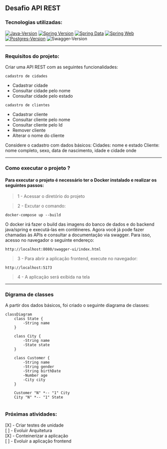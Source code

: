 ## Desafio API REST

### Tecnologias utilizadas:

[![Java-Version][java-image]][java-url]
[![Spring Version][spring-image]][spring-url]
[![Spring Data][spring-data-image]][spring-data-url]
[![Spring Web][spring-web-image]][spring-web-url]
[![Postgres-Version][postgres-image]][postgres-url]
![Swagger-Version][swagger-image]

---

### Requisitos do projeto:

Criar uma API REST com as seguintes funcionalidades:

`cadastro de cidades`
- Cadastrar cidade
- Consultar cidade pelo nome
- Consultar cidade pelo estado

`cadastro de clientes`
- Cadastrar cliente
- Consultar cliente pelo nome
- Consultar cliente pelo Id
- Remover cliente
- Alterar o nome do cliente

Considere o cadastro com dados básicos:
Cidades: nome e estado
Cliente: nome completo, sexo, data de nascimento, idade e cidade onde 

---
### Como executar o projeto ?

#### Para executar o projeto é necessário ter o Docker instalado e realizar os seguintes passos:


> 1 - Acessar o diretório do projeto

> 2 - Excutar o comando:

```
docker-compose up --build
```

O docker irá fazer o build das imagens do banco de dados e do backend java/spring e executá-las em contêineres. Agora você já pode fazer chamadas às APIs e consultar a documentação via swagger. Para isso, acesso no navegador o seguinte endereço:

```
http://localhost:8080/swagger-ui/index.html
```

> 3 - Para abrir a aplicação frontend, execute no navegador:

```
http://localhost:5173
```

> 4 - A aplicação será exibida na tela

---

### Digrama de classes

A partir dos dados básicos, foi criado o seguinte diagrama de classes:
```mermaid
classDiagram
    class State {
        -String name
    }
    
    class City {
        -String name
        -State state
    }
    
    class Customer {
        -String name
        -String gender 
        -String birthDate
        -Number age
        -City city
    }
    
    Customer "N" *-- "1" City
    City "N" *-- "1" State
    
```

### Próximas atividades: 

[X] - Criar testes de unidade <br>
[ ] - Evoluir Arquitetura <br>
[X] - Conteinerizar a aplicação <br>
[ ] - Evoluir a aplicação frontend <br>



[java-image]: https://img.shields.io/badge/microsoft_jdk-17.0.11-red
[java-url]: https://learn.microsoft.com/pt-br/java/openjdk/download
[spring-image]: https://img.shields.io/badge/spring_boot-3.2.5-green
[spring-url]: https://github.com/spring-projects/spring-boot/releases/tag/v3.2.5
[spring-data-image]: https://img.shields.io/badge/spring_data_jpa-3.2.5-green
[spring-data-url]: https://spring.io/projects/spring-data-jpa
[spring-web-image]: https://img.shields.io/badge/spring_web-3.2.5-green
[spring-web-url]: https://docs.spring.io/spring-boot/docs/current/reference/html/web.html
[postgres-image]: https://img.shields.io/badge/postgres-16.1-blue
[postgres-url]: https://www.postgresql.org/about/news/postgresql-161-155-1410-1313-1217-and-1122-released-2749/
[swagger-image]: https://img.shields.io/badge/swagger-2.3.0-purple
